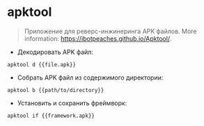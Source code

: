 # apktool

> Приложение для реверс-инжинеринга APK файлов.
> More information: <https://ibotpeaches.github.io/Apktool/>.

- Декодировать APK файл:

`apktool d {{file.apk}}`

- Собрать APK файл из содержимого директории:

`apktool b {{path/to/directory}}`

- Установить и сохранить фреймворк:

`apktool if {{framework.apk}}`
